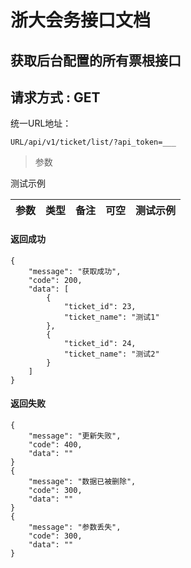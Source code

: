 
# 浙大会务接口文档

## 获取后台配置的所有票根接口
## 请求方式 : GET

统一URL地址：

```
URL/api/v1/ticket/list/?api_token=___
```


> 参数

测试示例

| 参数 | 类型 | 备注 | 可空 | 测试示例 |
| --- | --- | --- | --- | --- |



#### 返回成功
```
{
    "message": "获取成功",
    "code": 200,
    "data": [
        {
            "ticket_id": 23,
            "ticket_name": "测试1"
        },
        {
            "ticket_id": 24,
            "ticket_name": "测试2"
        }
    ]
}
```
#### 返回失败
```
{
    "message": "更新失败",
    "code": 400,
    "data": ""
}
{
    "message": "数据已被删除",
    "code": 300,
    "data": ""
}
{
    "message": "参数丢失",
    "code": 300,
    "data": ""
}
```


